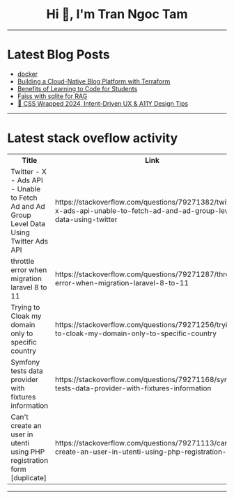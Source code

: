 <h1 align="center">Hi 👋, I'm Tran Ngoc Tam</h1>

---

# Latest Blog Posts 
<!-- BLOG-POST-LIST:START -->
- [docker](https://dev.to/the_autistic_programmer/docker-1l87)
- [Building a Cloud-Native Blog Platform with Terraform](https://dev.to/dhayv/building-a-cloud-native-blog-platform-with-terraform-11km)
- [Benefits of Learning to Code for Students](https://dev.to/growkon21/benefits-of-learning-to-code-for-students-143k)
- [Faiss with sqlite for RAG](https://dev.to/mayank_laddha_21ef3e061ff/faiss-with-sqlite-for-rag-3e2b)
- [🎁 CSS Wrapped 2024, Intent-Driven UX &amp; A11Y Design Tips](https://dev.to/adam/css-wrapped-2024-intent-driven-ux-a11y-design-tips-3lhc)
<!-- BLOG-POST-LIST:END -->

---

# Latest stack oveflow activity
<table>
  <tr><th>Title</th><th>Link</th></tr>
  <!-- STACKOVERFLOW:START --><tr><td>Twitter - X - Ads API - Unable to Fetch Ad and Ad Group Level Data Using Twitter Ads API</td><td>https://stackoverflow.com/questions/79271382/twitter-x-ads-api-unable-to-fetch-ad-and-ad-group-level-data-using-twitter</td></tr><tr><td>throttle error when migration laravel 8 to 11</td><td>https://stackoverflow.com/questions/79271287/throttle-error-when-migration-laravel-8-to-11</td></tr><tr><td>Trying to Cloak my domain only to specific country</td><td>https://stackoverflow.com/questions/79271256/trying-to-cloak-my-domain-only-to-specific-country</td></tr><tr><td>Symfony tests data provider with fixtures information</td><td>https://stackoverflow.com/questions/79271168/symfony-tests-data-provider-with-fixtures-information</td></tr><tr><td>Can&#39;t create an user in utenti using PHP registration form [duplicate]</td><td>https://stackoverflow.com/questions/79271113/cant-create-an-user-in-utenti-using-php-registration-form</td></tr><!-- STACKOVERFLOW:END -->
</table>

---


